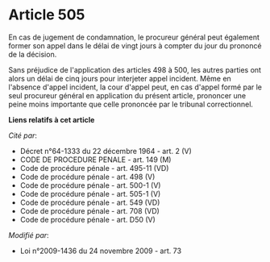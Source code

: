# Article 505

En cas de jugement de condamnation, le procureur général peut également former son appel dans le délai de vingt jours à
compter du jour du prononcé de la décision. 

Sans préjudice de l'application des articles 498 à 500, les autres parties ont alors un délai de cinq jours pour interjeter
appel incident. Même en l'absence d'appel incident, la cour d'appel peut, en cas d'appel formé par le seul procureur général
en application du présent article, prononcer une peine moins importante que celle prononcée par le tribunal correctionnel.

**Liens relatifs à cet article**

_Cité par_:

  - Décret n°64-1333 du 22 décembre 1964 - art. 2 (V)
  - CODE DE PROCEDURE PENALE - art. 149 (M)
  - Code de procédure pénale - art. 495-11 (VD)
  - Code de procédure pénale - art. 498 (V)
  - Code de procédure pénale - art. 500-1 (V)
  - Code de procédure pénale - art. 505-1 (V)
  - Code de procédure pénale - art. 549 (VD)
  - Code de procédure pénale - art. 708 (VD)
  - Code de procédure pénale - art. D50 (V)

_Modifié par_:

  - Loi n°2009-1436 du 24 novembre 2009 - art. 73
